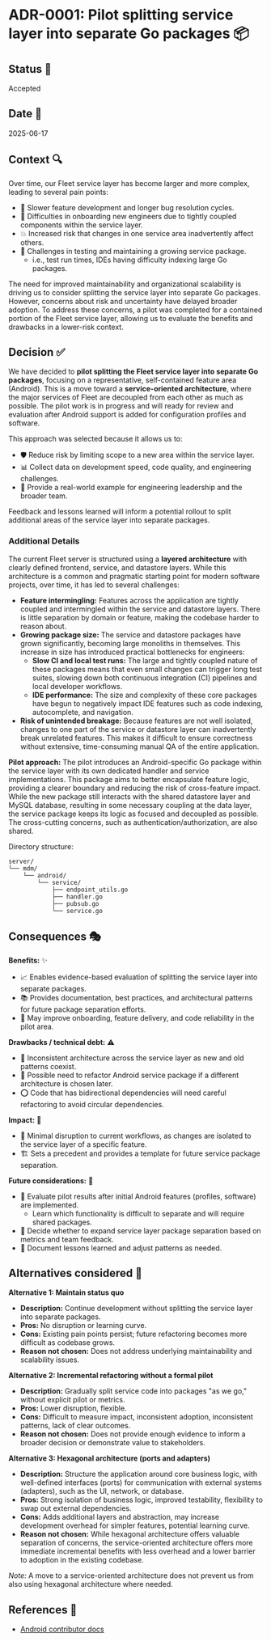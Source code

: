 # ADR-0001: Pilot splitting service layer into separate Go packages 📦

## Status 🚦

Accepted

## Date 📅

2025-06-17

## Context 🔍

Over time, our Fleet service layer has become larger and more complex, leading to several pain points:

* 🐌 Slower feature development and longer bug resolution cycles.
* 🤯 Difficulties in onboarding new engineers due to tightly coupled components within the service layer.
* 💥 Increased risk that changes in one service area inadvertently affect others.
* 🧪 Challenges in testing and maintaining a growing service package.
  * i.e., test run times, IDEs having difficulty indexing large Go packages.

The need for improved maintainability and organizational scalability is driving us to consider splitting the service layer into separate Go packages. However, concerns about risk and uncertainty have delayed broader adoption. To address these concerns, a pilot was completed for a contained portion of the Fleet service layer, allowing us to evaluate the benefits and drawbacks in a lower-risk context.

## Decision ✅

We have decided to **pilot splitting the Fleet service layer into separate Go packages**, focusing on a representative, self-contained feature area (Android). This is a move toward a **service-oriented architecture**, where the major services of Fleet are decoupled from each other as much as possible. The pilot work is in progress and will ready for review and evaluation after Android support is added for configuration profiles and software.

This approach was selected because it allows us to:

* 🛡️ Reduce risk by limiting scope to a new area within the service layer.
* 📊 Collect data on development speed, code quality, and engineering challenges.
* 🎯 Provide a real-world example for engineering leadership and the broader team.

Feedback and lessons learned will inform a potential rollout to split additional areas of the service layer into separate packages.

### Additional Details

The current Fleet server is structured using a **layered architecture** with clearly defined frontend, service, and datastore layers. While this architecture is a common and pragmatic starting point for modern software projects, over time, it has led to several challenges:

* **Feature intermingling:** Features across the application are tightly coupled and intermingled within the service and datastore layers. There is little separation by domain or feature, making the codebase harder to reason about.
* **Growing package size:** The service and datastore packages have grown significantly, becoming large monoliths in themselves. This increase in size has introduced practical bottlenecks for engineers:
  * **Slow CI and local test runs:** The large and tightly coupled nature of these packages means that even small changes can trigger long test suites, slowing down both continuous integration (CI) pipelines and local developer workflows.
  * **IDE performance:** The size and complexity of these core packages have begun to negatively impact IDE features such as code indexing, autocomplete, and navigation.
* **Risk of unintended breakage:** Because features are not well isolated, changes to one part of the service or datastore layer can inadvertently break unrelated features. This makes it difficult to ensure correctness without extensive, time-consuming manual QA of the entire application.

**Pilot approach:**
The pilot introduces an Android-specific Go package within the service layer with its own dedicated handler and service implementations. This package aims to better encapsulate feature logic, providing a clearer boundary and reducing the risk of cross-feature impact. While the new package still interacts with the shared datastore layer and MySQL database, resulting in some necessary coupling at the data layer, the service package keeps its logic as focused and decoupled as possible. The cross-cutting concerns, such as authentication/authorization, are also shared.

Directory structure:

```
server/
└── mdm/
    └── android/
        └── service/
            ├── endpoint_utils.go
            ├── handler.go
            ├── pubsub.go
            └── service.go
```

## Consequences 🎭

**Benefits:** ✨

* 📈 Enables evidence-based evaluation of splitting the service layer into separate packages.
* 📚 Provides documentation, best practices, and architectural patterns for future package separation efforts.
* 🚀 May improve onboarding, feature delivery, and code reliability in the pilot area.

**Drawbacks / technical debt:** ⚠️

* 🔀 Inconsistent architecture across the service layer as new and old patterns coexist.
* 🔧 Possible need to refactor Android service package if a different architecture is chosen later.
* ⭕️ Code that has bidirectional dependencies will need careful refactoring to avoid circular dependencies.

**Impact:** 💫

* 🌊 Minimal disruption to current workflows, as changes are isolated to the service layer of a specific feature.
* 🏗️ Sets a precedent and provides a template for future service package separation.

**Future considerations:** 🔮

* 🔬 Evaluate pilot results after initial Android features (profiles, software) are implemented.
  * Learn which functionality is difficult to separate and will require shared packages.
* 🤝 Decide whether to expand service layer package separation based on metrics and team feedback.
* 📝 Document lessons learned and adjust patterns as needed.

## Alternatives considered 🤔

**Alternative 1: Maintain status quo**

* **Description:** Continue development without splitting the service layer into separate packages.
* **Pros:** No disruption or learning curve.
* **Cons:** Existing pain points persist; future refactoring becomes more difficult as codebase grows.
* **Reason not chosen:** Does not address underlying maintainability and scalability issues.

**Alternative 2: Incremental refactoring without a formal pilot**

* **Description:** Gradually split service code into packages "as we go," without explicit pilot or metrics.
* **Pros:** Lower disruption, flexible.
* **Cons:** Difficult to measure impact, inconsistent adoption, inconsistent patterns, lack of clear outcomes.
* **Reason not chosen:** Does not provide enough evidence to inform a broader decision or demonstrate value to stakeholders.

**Alternative 3: Hexagonal architecture (ports and adapters)**

* **Description:** Structure the application around core business logic, with well-defined interfaces (ports) for communication with external systems (adapters), such as the UI, network, or database.
* **Pros:** Strong isolation of business logic, improved testability, flexibility to swap out external dependencies.
* **Cons:** Adds additional layers and abstraction, may increase development overhead for simpler features, potential learning curve.
* **Reason not chosen:** While hexagonal architecture offers valuable separation of concerns, the service-oriented architecture offers more immediate incremental benefits with less overhead and a lower barrier to adoption in the existing codebase.

*Note:* A move to a service-oriented architecture does not prevent us from also using hexagonal architecture where needed.

## References 📖

* [Android contributor docs](../product-groups/mdm/android-mdm.md)
